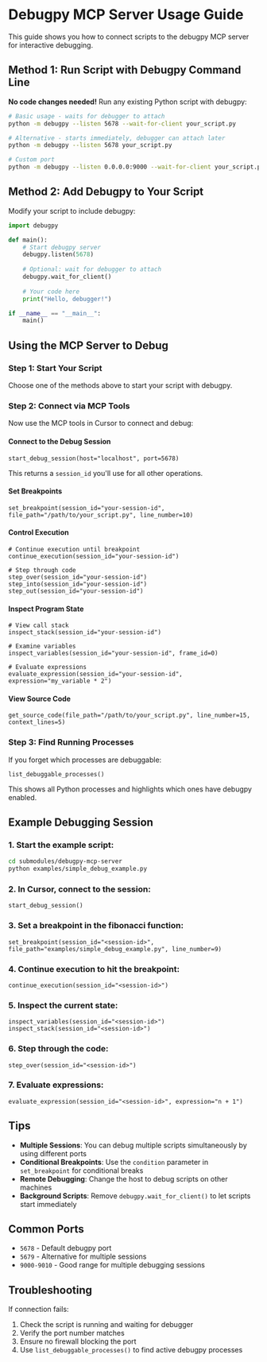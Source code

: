 # Debugpy MCP Server Usage Guide

This guide shows you how to connect scripts to the debugpy MCP server for interactive debugging.

## Method 1: Run Script with Debugpy Command Line

**No code changes needed!** Run any existing Python script with debugpy:

```bash
# Basic usage - waits for debugger to attach
python -m debugpy --listen 5678 --wait-for-client your_script.py

# Alternative - starts immediately, debugger can attach later
python -m debugpy --listen 5678 your_script.py

# Custom port
python -m debugpy --listen 0.0.0.0:9000 --wait-for-client your_script.py
```

## Method 2: Add Debugpy to Your Script

Modify your script to include debugpy:

```python
import debugpy

def main():
    # Start debugpy server
    debugpy.listen(5678)
    
    # Optional: wait for debugger to attach
    debugpy.wait_for_client()
    
    # Your code here
    print("Hello, debugger!")

if __name__ == "__main__":
    main()
```

## Using the MCP Server to Debug

### Step 1: Start Your Script

Choose one of the methods above to start your script with debugpy.

### Step 2: Connect via MCP Tools

Now use the MCP tools in Cursor to connect and debug:

#### Connect to the Debug Session
```
start_debug_session(host="localhost", port=5678)
```
This returns a `session_id` you'll use for all other operations.

#### Set Breakpoints
```
set_breakpoint(session_id="your-session-id", file_path="/path/to/your_script.py", line_number=10)
```

#### Control Execution
```
# Continue execution until breakpoint
continue_execution(session_id="your-session-id")

# Step through code
step_over(session_id="your-session-id")
step_into(session_id="your-session-id")
step_out(session_id="your-session-id")
```

#### Inspect Program State
```
# View call stack
inspect_stack(session_id="your-session-id")

# Examine variables
inspect_variables(session_id="your-session-id", frame_id=0)

# Evaluate expressions
evaluate_expression(session_id="your-session-id", expression="my_variable * 2")
```

#### View Source Code
```
get_source_code(file_path="/path/to/your_script.py", line_number=15, context_lines=5)
```

### Step 3: Find Running Processes

If you forget which processes are debuggable:

```
list_debuggable_processes()
```

This shows all Python processes and highlights which ones have debugpy enabled.

## Example Debugging Session

### 1. Start the example script:
```bash
cd submodules/debugpy-mcp-server
python examples/simple_debug_example.py
```

### 2. In Cursor, connect to the session:
```
start_debug_session()
```

### 3. Set a breakpoint in the fibonacci function:
```
set_breakpoint(session_id="<session-id>", file_path="examples/simple_debug_example.py", line_number=9)
```

### 4. Continue execution to hit the breakpoint:
```
continue_execution(session_id="<session-id>")
```

### 5. Inspect the current state:
```
inspect_variables(session_id="<session-id>")
inspect_stack(session_id="<session-id>")
```

### 6. Step through the code:
```
step_over(session_id="<session-id>")
```

### 7. Evaluate expressions:
```
evaluate_expression(session_id="<session-id>", expression="n + 1")
```

## Tips

- **Multiple Sessions**: You can debug multiple scripts simultaneously by using different ports
- **Conditional Breakpoints**: Use the `condition` parameter in `set_breakpoint` for conditional breaks
- **Remote Debugging**: Change the host to debug scripts on other machines
- **Background Scripts**: Remove `debugpy.wait_for_client()` to let scripts start immediately

## Common Ports

- `5678` - Default debugpy port
- `5679` - Alternative for multiple sessions  
- `9000-9010` - Good range for multiple debugging sessions

## Troubleshooting

If connection fails:
1. Check the script is running and waiting for debugger
2. Verify the port number matches
3. Ensure no firewall blocking the port
4. Use `list_debuggable_processes()` to find active debugpy processes 